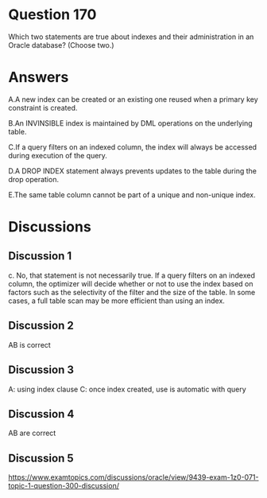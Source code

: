 # Question 170
Which two statements are true about indexes and their administration in an Oracle database? (Choose two.)

# Answers
A.A new index can be created or an existing one reused when a primary key constraint is created.

B.An INVINSIBLE index is maintained by DML operations on the underlying table.

C.If a query filters on an indexed column, the index will always be accessed during execution of the query.

D.A DROP INDEX statement always prevents updates to the table during the drop operation.

E.The same table column cannot be part of a unique and non-unique index.

# Discussions
## Discussion 1
c. No, that statement is not necessarily true. If a query filters on an indexed column, the optimizer will decide whether or not to use the index based on factors such as the selectivity of the filter and the size of the table. In some cases, a full table scan may be more efficient than using an index.

## Discussion 2
AB is correct

## Discussion 3
A: using index clause
C: once index created, use is automatic with query

## Discussion 4
AB are correct

## Discussion 5
https://www.examtopics.com/discussions/oracle/view/9439-exam-1z0-071-topic-1-question-300-discussion/

